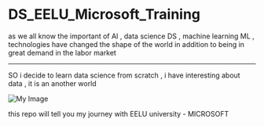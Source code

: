 # DS_EELU_Microsoft_Training
as we all know the important of AI , data science DS , machine learning ML , technologies have changed the shape of the world 
in addition to being in great demand in the labor market 
______________________________________________________________________________________________
SO i decide to learn data science from scratch , i have interesting about data , it is an another world 
         

         
![My Image](https://img.freepik.com/premium-photo/fiber-optic-fantasia-illuminating-pathways-data-light-through-network-future_674594-45826.jpg)






 this repo will tell you my journey with EELU university - MICROSOFT
